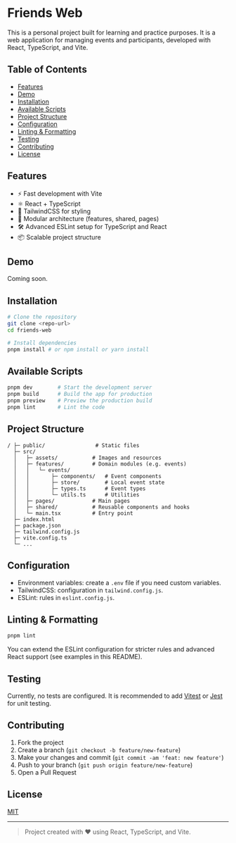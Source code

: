 # Friends Web

This is a personal project built for learning and practice purposes. It is a web application for managing events and participants, developed with React, TypeScript, and Vite.

## Table of Contents
- [Features](#features)
- [Demo](#demo)
- [Installation](#installation)
- [Available Scripts](#available-scripts)
- [Project Structure](#project-structure)
- [Configuration](#configuration)
- [Linting & Formatting](#linting--formatting)
- [Testing](#testing)
- [Contributing](#contributing)
- [License](#license)

## Features
- ⚡️ Fast development with Vite
- ⚛️ React + TypeScript
- 🎨 TailwindCSS for styling
- 🧩 Modular architecture (features, shared, pages)
- 🛠️ Advanced ESLint setup for TypeScript and React
- 📦 Scalable project structure

## Demo
Coming soon.

## Installation

```bash
# Clone the repository
git clone <repo-url>
cd friends-web

# Install dependencies
pnpm install # or npm install or yarn install
```

## Available Scripts

```bash
pnpm dev        # Start the development server
pnpm build      # Build the app for production
pnpm preview    # Preview the production build
pnpm lint       # Lint the code
```

## Project Structure

```
/ ├─ public/                # Static files
  ├─ src/
  │   ├─ assets/           # Images and resources
  │   ├─ features/         # Domain modules (e.g. events)
  │   │   └─ events/
  │   │       ├─ components/   # Event components
  │   │       ├─ store/        # Local event state
  │   │       ├─ types.ts      # Event types
  │   │       └─ utils.ts      # Utilities
  │   ├─ pages/            # Main pages
  │   ├─ shared/           # Reusable components and hooks
  │   └─ main.tsx          # Entry point
  ├─ index.html
  ├─ package.json
  ├─ tailwind.config.js
  ├─ vite.config.ts
  └─ ...
```

## Configuration
- Environment variables: create a `.env` file if you need custom variables.
- TailwindCSS: configuration in `tailwind.config.js`.
- ESLint: rules in `eslint.config.js`.

## Linting & Formatting

```bash
pnpm lint
```

You can extend the ESLint configuration for stricter rules and advanced React support (see examples in this README).

## Testing
Currently, no tests are configured. It is recommended to add [Vitest](https://vitest.dev/) or [Jest](https://jestjs.io/) for unit testing.

## Contributing
1. Fork the project
2. Create a branch (`git checkout -b feature/new-feature`)
3. Make your changes and commit (`git commit -am 'feat: new feature'`)
4. Push to your branch (`git push origin feature/new-feature`)
5. Open a Pull Request

## License
[MIT](LICENSE)

---

> Project created with ❤️ using React, TypeScript, and Vite.
